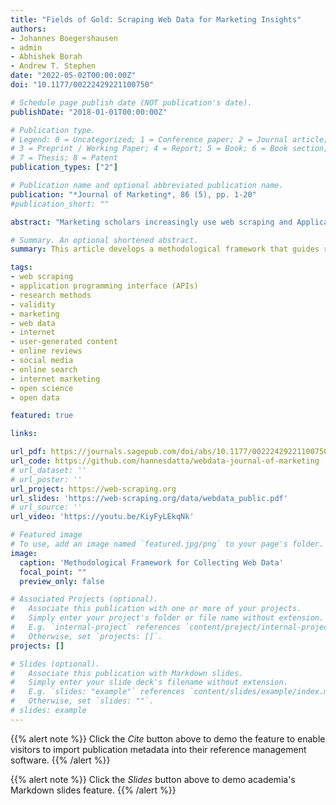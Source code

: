 ```yaml
---
title: "Fields of Gold: Scraping Web Data for Marketing Insights"
authors:
- Johannes Boegershausen
- admin
- Abhishek Borah
- Andrew T. Stephen
date: "2022-05-02T00:00:00Z"
doi: "10.1177/00222429221100750"

# Schedule page publish date (NOT publication's date).
publishDate: "2018-01-01T00:00:00Z"

# Publication type.
# Legend: 0 = Uncategorized; 1 = Conference paper; 2 = Journal article;
# 3 = Preprint / Working Paper; 4 = Report; 5 = Book; 6 = Book section;
# 7 = Thesis; 8 = Patent
publication_types: ["2"]

# Publication name and optional abbreviated publication name.
publication: "*Journal of Marketing*, 86 (5), pp. 1-20"
#publication_short: ""

abstract: "Marketing scholars increasingly use web scraping and Application Programming Interfaces (APIs) to collect data from the internet. Yet, despite the widespread use of such web data, the idiosyncratic and sometimes insidious challenges in its collection have received limited attention. How can researchers ensure that the datasets generated via web scraping and APIs are valid? While existing resources emphasize technical details of extracting web data, the authors propose a novel methodological framework focused on enhancing its validity. In particular, the framework highlights how addressing validity concerns requires the joint consideration of idiosyncratic technical and legal/ethical questions along the three stages of collecting web data: selecting data sources, designing the data collection, and extracting the data. The authors further review more than 300 articles using web data published in the top five marketing journals and offer a typology of how web data has advanced marketing thought. The article concludes with directions for future research to identify promising web data sources and to embrace novel approaches for using web data to capture and describe evolving marketplace realities."

# Summary. An optional shortened abstract.
summary: This article develops a methodological framework that guides researchers in collecting data using web scraping and Application Programming Interfaces (APIs).

tags:
- web scraping
- application programming interface (APIs)
- research methods
- validity
- marketing
- web data
- internet
- user-generated content
- online reviews
- social media
- online search
- internet marketing
- open science
- open data

featured: true

links:

url_pdf: https://journals.sagepub.com/doi/abs/10.1177/00222429221100750?journalCode=jmxa
url_code: https://github.com/hannesdatta/webdata-journal-of-marketing
# url_dataset: ''
# url_poster: ''
url_project: https://web-scraping.org
url_slides: 'https://web-scraping.org/data/webdata_public.pdf'
# url_source: ''
url_video: 'https://youtu.be/KiyFyLEkqNk'

# Featured image
# To use, add an image named `featured.jpg/png` to your page's folder.
image:
  caption: 'Methodological Framework for Collecting Web Data'
  focal_point: ""
  preview_only: false

# Associated Projects (optional).
#   Associate this publication with one or more of your projects.
#   Simply enter your project's folder or file name without extension.
#   E.g. `internal-project` references `content/project/internal-project/index.md`.
#   Otherwise, set `projects: []`.
projects: []

# Slides (optional).
#   Associate this publication with Markdown slides.
#   Simply enter your slide deck's filename without extension.
#   E.g. `slides: "example"` references `content/slides/example/index.md`.
#   Otherwise, set `slides: ""`.
# slides: example
---
```


{{% alert note %}}
Click the *Cite* button above to demo the feature to enable visitors to import publication metadata into their reference management software.
{{% /alert %}}

{{% alert note %}}
Click the *Slides* button above to demo academia's Markdown slides feature.
{{% /alert %}}

<!-- Supplementary notes can be added here, including [code and math](https://sourcethemes.com/academic/docs/writing-markdown-latex/). -->
